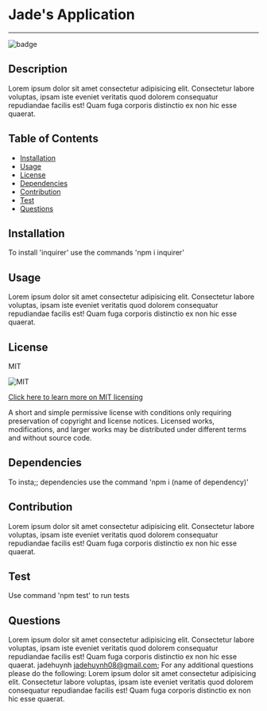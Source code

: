 # Jade's Application

----
  ![badge](https://img.shields.io/badge/license-MIT-red)
  
  ## Description
  Lorem ipsum dolor sit amet consectetur adipisicing elit. Consectetur labore voluptas, ipsam iste eveniet veritatis quod dolorem consequatur repudiandae facilis est! Quam fuga corporis distinctio ex non hic esse quaerat.
  
  ## Table of Contents
  
  - [Installation](#installation)
  - [Usage](#usage)
  - [License](#license)
  - [Dependencies](#dependencies)
  - [Contribution](#contribution)
  - [Test](#test)
  - [Questions](#questions)
  
  ## Installation 
  To install 'inquirer' use the commands 'npm i inquirer'
  
  
  ## Usage 
  Lorem ipsum dolor sit amet consectetur adipisicing elit. Consectetur labore voluptas, ipsam iste eveniet veritatis quod dolorem consequatur repudiandae facilis est! Quam fuga corporis distinctio ex non hic esse quaerat.
  
  ## License 
  MIT

  ![MIT](https://img.shields.io/badge/license-MIT-red)

  [Click here to learn more on MIT licensing](https://choosealicense.com/licenses/mit/)
  
  A short and simple permissive license with conditions only requiring preservation of copyright and license notices. Licensed works, modifications, and larger works may be distributed under different terms and without source code.

  ## Dependencies
  To insta;; dependencies use the command 'npm i (name of dependency)'
  
  ## Contribution 
  Lorem ipsum dolor sit amet consectetur adipisicing elit. Consectetur labore voluptas, ipsam iste eveniet veritatis quod dolorem consequatur repudiandae facilis est! Quam fuga corporis distinctio ex non hic esse quaerat.
  
  ## Test
  Use command 'npm test' to run tests
  
  ## Questions
  
  Lorem ipsum dolor sit amet consectetur adipisicing elit. Consectetur labore voluptas, ipsam iste eveniet veritatis quod dolorem consequatur repudiandae facilis est! Quam fuga corporis distinctio ex non hic esse quaerat.
  jadehuynh
  jadehuynh08@gmail.com; For any additional questions please do the following: Lorem ipsum dolor sit amet consectetur adipisicing elit. Consectetur labore voluptas, ipsam iste eveniet veritatis quod dolorem consequatur repudiandae facilis est! Quam fuga corporis distinctio ex non hic esse quaerat.
  
